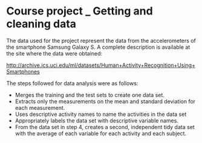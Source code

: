 # Course project _ Getting and cleaning data

The data used for the project represent the data from the accelerometers of the smartphone Samsung Galaxy S. A complete description is available at the site where the data were obtained:

http://archive.ics.uci.edu/ml/datasets/Human+Activity+Recognition+Using+Smartphones 

The steps followed for data analysis were as follows:

* Merges the training and the test sets to create one data set.
* Extracts only the measurements on the mean and standard deviation for each measurement. 
* Uses descriptive activity names to name the activities in the data set
* Appropriately labels the data set with descriptive variable names. 
* From the data set in step 4, creates a second, independent tidy data set with the average of each variable for each activity    and each subject.



